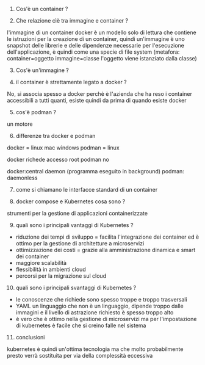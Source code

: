 1) Cos'è un container ?



2) Che relazione cìè tra immagine e container ?

l'immagine di un container docker è un modello solo di lettura che contiene le istruzioni per la creazione di un container, quindi un'immagine è uno snapshot delle librerie e delle dipendenze necessarie per l'esecuzione dell'applicazione, è quindi come una specie di file system (metafora: container=oggetto immagine=classe l'oggetto viene istanziato dalla classe)

3) Cos'è un'immagine ?



4) il container è strettamente legato a docker ?

No, si associa spesso a docker perchè è l'azienda che ha reso i container accessibili a tutti quanti, esiste quindi da prima di quando esiste docker

5) cos'è podman ?

un motore

6) differenze tra docker e podman

docker = linux mac windows
podman = linux

docker richede accesso root 
podman no

docker:central daemon (programma eseguito in background)
podman: daemonless

7) come si chiamano le interfacce standard di un container 



8) docker compose e Kubernetes cosa sono ?

strumenti per la gestione di applicazioni containerizzate

9) quali sono i principali vantaggi di Kubernetes ?

- riduzione dei tempi di sviluppo = facilita l'integrazione dei container ed è ottimo per la gestione di architetture a microservizi
- ottimizzazione dei costi = grazie alla amministrazione dinamica e smart dei container
- maggiore scalabilità 
- flessibilità in ambienti cloud 
- percorsi per la migrazione sul cloud

10) quali sono i principali svantaggi di Kubernetes ?

- le conoscenze che richiede sono spesso troppe e troppo trasversali
- YAML un linguaggio che non è un linguaggio, dipende troppo dalle immagini e il livello di astrazione richiesto è spesso troppo alto
- è vero che è ottimo nella gestione di microservizi ma per l'impostazione di kubernetes è facile che si creino falle nel sistema

11) conclusioni

kubernetes è quindi un'ottima tecnologia ma che molto probabilmente presto verrà sostituita per via della complessità eccessiva



